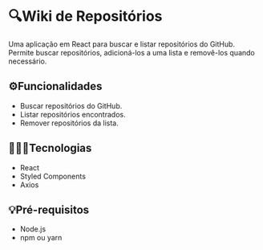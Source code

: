 # 🔍Wiki de Repositórios

Uma aplicação em React para buscar e listar repositórios do GitHub. Permite buscar repositórios, adicioná-los a uma lista e removê-los quando necessário.

## ⚙️Funcionalidades

- Buscar repositórios do GitHub.
- Listar repositórios encontrados.
- Remover repositórios da lista.

## 👩🏽‍💻Tecnologias

- React
- Styled Components
- Axios

## 💡Pré-requisitos

- Node.js
- npm ou yarn

